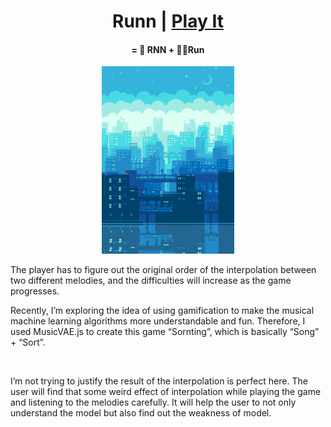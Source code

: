 
<h1 align="center">
Runn | <a href="http://vibertthio.com/portfolio" target="_blank">Play It<a/>
</h1>

<h4 align="center">
= 🤖 RNN + 🏃‍♂️Run
</h4>
<p align="center">
  <img src="./assets/city.gif" height="300px"/>
</p>



The player has to figure out the original order of the interpolation between two different melodies, and the difficulties will increase as the game progresses.

Recently, I’m exploring the idea of using gamification to make the musical machine learning algorithms more understandable and fun. Therefore, I used MusicVAE.js to create this game “Sornting”, which is basically “Song” + “Sort”.

<br/>


I’m not trying to justify the result of the interpolation is perfect here. The user will find that some weird effect of interpolation while playing the game and listening to the melodies carefully. It will help the user to not only understand the model but also find out the weakness of model.
